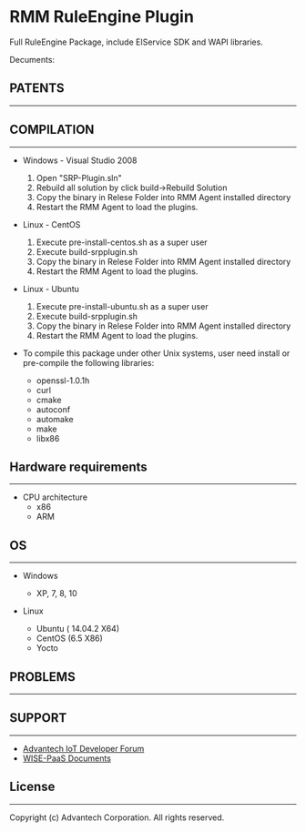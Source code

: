 # RMM RuleEngine Plugin
Full RuleEngine Package, include EIService SDK and WAPI libraries.

Decuments:
	 
## PATENTS
----

## COMPILATION
----
 * Windows - Visual Studio 2008 
   1. Open "SRP-Plugin.sln"
   2. Rebuild all solution by click build->Rebuild Solution
   3. Copy the binary in Relese Folder into RMM Agent installed directory
   4. Restart the RMM Agent to load the plugins.
   
 * Linux - CentOS
   1. Execute pre-install-centos.sh as a super user 
   2. Execute build-srpplugin.sh
   3. Copy the binary in Relese Folder into RMM Agent installed directory
   4. Restart the RMM Agent to load the plugins.
   
 * Linux - Ubuntu
   1. Execute pre-install-ubuntu.sh as a super user 
   2. Execute build-srpplugin.sh
   3.  Copy the binary in Relese Folder into RMM Agent installed directory
   4. Restart the RMM Agent to load the plugins.
  
 * To compile this package under other Unix systems, user need install or pre-compile the following libraries:
   - openssl-1.0.1h
   - curl
   - cmake
   - autoconf
   - automake
   - make
   - libx86 
   
## Hardware requirements
----

* CPU architecture
  - x86
  - ARM
 
## OS
----

 * Windows
   - XP, 7, 8, 10

 * Linux
   - Ubuntu ( 14.04.2 X64)
   - CentOS (6.5 X86)
   - Yocto
 
## PROBLEMS
----

## SUPPORT
----

 * [Advantech IoT Developer Forum](http://iotforum.advantech.com/)
 * [WISE-PaaS Documents](http://wise-paas-documentation.docs.wise-paas.com/Documentation/#!index.md)
 
## License
----

Copyright (c) Advantech Corporation. All rights reserved.

